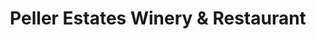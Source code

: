 ---
title: "Peller Estates Winery & Restaurant"
url: /niagara-on-the-lake/peller-estates-winery-und-restaurant/
shop: Wein
---